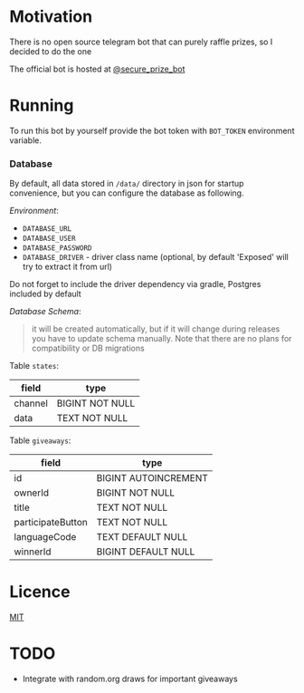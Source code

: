 # Motivation
There is no open source telegram bot that can purely raffle prizes, so I decided to do the one

The official bot is hosted at [@secure_prize_bot](https://t.me/secure_prize_bot)

# Running 
To run this bot by yourself provide the bot token with `BOT_TOKEN` environment variable.

### Database
By default, all data stored in `/data/` directory in json for startup convenience, but you can configure the database as following.

*Environment*:
- `DATABASE_URL`
- `DATABASE_USER`
- `DATABASE_PASSWORD`
- `DATABASE_DRIVER` - driver class name (optional, by default 'Exposed' will try to extract it from url)

Do not forget to include the driver dependency via gradle, Postgres included by default

*Database Schema*:

> it will be created automatically, but if it will change during releases you have to update schema manually. Note that there are no plans for compatibility or DB migrations

Table `states`: <br>

field | type
---|---
channel | BIGINT NOT NULL
data | TEXT NOT NULL

Table `giveaways`:

field | type
---|---
id | BIGINT AUTOINCREMENT
ownerId | BIGINT NOT NULL
title | TEXT NOT NULL
participateButton | TEXT NOT NULL
languageCode | TEXT DEFAULT NULL
winnerId | BIGINT DEFAULT NULL

# Licence
[MIT](https://github.com/y9san9/prizebot/LICENCE)

# TODO
- Integrate with random.org draws for important giveaways
